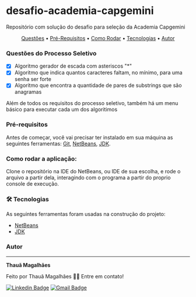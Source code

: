 # desafio-academia-capgemini
Repositório com solução do desafio para seleção da Academia Capgemini

<p align="center">
 <a href="#Questoes">Questões</a> •
 <a href="#Pre-requisitos">Pré-Requisitos</a> • 
 <a href="#como-rodar">Como Rodar</a> • 
 <a href="#tecnologias">Tecnologias</a> • 
 <a href="#autor">Autor</a>
</p>

### <a id="Questoes">Questões do Processo Seletivo

- [x] Algoritmo gerador de escada com asteriscos "*"
- [x] Algoritmo que indica quantos caracteres faltam, no mínimo, para uma senha ser forte
- [x] Algoritmo que encontra a quantidade de pares de substrings que são anagramas

Além de todos os requisitos do processo seletivo, também há um menu básico para executar cada um dos algoritimos

### <a id="Pre-requisitos">Pré-requisitos

Antes de começar, você vai precisar ter instalado em sua máquina as seguintes ferramentas:
[Git](https://git-scm.com), [NetBeans](https://netbeans.apache.org), [JDK](https://www.oracle.com/java/technologies/downloads). 

### <a id="como-rodar">Como rodar a aplicação: 
Clone o repositório na IDE do NetBeans, ou IDE de sua escolha, e rode o arquivo a partir dela, interagindo com o programa a partir do proprio console de execução.

### <a id="tecnologias"> 🛠 Tecnologias

As seguintes ferramentas foram usadas na construção do projeto:

- [NetBeans](https://netbeans.apache.org)
- [JDK](https://www.oracle.com/java/technologies/downloads)

### <a id="autor"> Autor
---

<a><b>Thauã Magalhães</b></sub></a>


Feito por Thauã Magalhães 👋🏽 Entre em contato!

[![Linkedin Badge](https://img.shields.io/badge/-Thauã-blue?style=flat-square&logo=Linkedin&logoColor=white&link=linkedin.com/in/thaua-lucas//)](linkedin.com/in/thaua-lucas/) 
[![Gmail Badge](https://img.shields.io/badge/-thauanlucascpl@gmail.com-c14438?style=flat-square&logo=Gmail&logoColor=white&link=mailto:thauanlucascpl@gmail.com)](mailto:thauanlucascpl@gmail.com)
